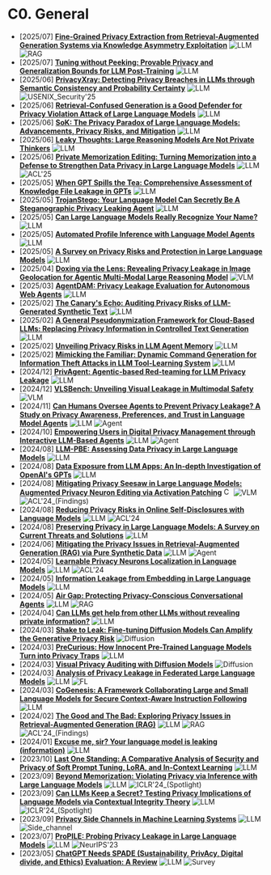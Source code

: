 # C0. General
- [2025/07] **[Fine-Grained Privacy Extraction from Retrieval-Augmented Generation Systems via Knowledge Asymmetry Exploitation](https://arxiv.org/abs/2507.23229)** ![LLM](https://img.shields.io/badge/LLM-589cf4) ![RAG](https://img.shields.io/badge/RAG-87b800)
- [2025/07] **[Tuning without Peeking: Provable Privacy and Generalization Bounds for LLM Post-Training](https://arxiv.org/abs/2507.01752)** ![LLM](https://img.shields.io/badge/LLM-589cf4)
- [2025/06] **[PrivacyXray: Detecting Privacy Breaches in LLMs through Semantic Consistency and Probability Certainty](https://arxiv.org/abs/2506.19563)** ![LLM](https://img.shields.io/badge/LLM-589cf4) ![USENIX_Security'25](https://img.shields.io/badge/USENIX_Security'25-f1b800)
- [2025/06] **[Retrieval-Confused Generation is a Good Defender for Privacy Violation Attack of Large Language Models](https://arxiv.org/abs/2506.19889)** ![LLM](https://img.shields.io/badge/LLM-589cf4)
- [2025/06] **[SoK: The Privacy Paradox of Large Language Models: Advancements, Privacy Risks, and Mitigation](https://arxiv.org/abs/2506.12699)** ![LLM](https://img.shields.io/badge/LLM-589cf4)
- [2025/06] **[Leaky Thoughts: Large Reasoning Models Are Not Private Thinkers](https://arxiv.org/abs/2506.15674)** ![LLM](https://img.shields.io/badge/LLM-589cf4)
- [2025/06] **[Private Memorization Editing: Turning Memorization into a Defense to Strengthen Data Privacy in Large Language Models](https://arxiv.org/abs/2506.10024)** ![LLM](https://img.shields.io/badge/LLM-589cf4) ![ACL'25](https://img.shields.io/badge/ACL'25-f1b800)
- [2025/05] **[When GPT Spills the Tea: Comprehensive Assessment of Knowledge File Leakage in GPTs](https://arxiv.org/abs/2506.00197)** ![LLM](https://img.shields.io/badge/LLM-589cf4)
- [2025/05] **[TrojanStego: Your Language Model Can Secretly Be A Steganographic Privacy Leaking Agent](https://arxiv.org/abs/2505.20118)** ![LLM](https://img.shields.io/badge/LLM-589cf4)
- [2025/05] **[Can Large Language Models Really Recognize Your Name?](https://arxiv.org/abs/2505.14549)** ![LLM](https://img.shields.io/badge/LLM-589cf4)
- [2025/05] **[Automated Profile Inference with Language Model Agents](https://arxiv.org/abs/2505.12402)** ![LLM](https://img.shields.io/badge/LLM-589cf4)
- [2025/05] **[A Survey on Privacy Risks and Protection in Large Language Models](https://arxiv.org/abs/2505.01976)** ![LLM](https://img.shields.io/badge/LLM-589cf4)
- [2025/04] **[Doxing via the Lens: Revealing Privacy Leakage in Image Geolocation for Agentic Multi-Modal Large Reasoning Model](https://arxiv.org/abs/2504.19373)** ![VLM](https://img.shields.io/badge/VLM-c7688b)
- [2025/03] **[AgentDAM: Privacy Leakage Evaluation for Autonomous Web Agents](https://arxiv.org/abs/2503.09780)** ![LLM](https://img.shields.io/badge/LLM-589cf4)
- [2025/02] **[The Canary's Echo: Auditing Privacy Risks of LLM-Generated Synthetic Text](https://arxiv.org/abs/2502.14921)** ![LLM](https://img.shields.io/badge/LLM-589cf4)
- [2025/02] **[A General Pseudonymization Framework for Cloud-Based LLMs: Replacing Privacy Information in Controlled Text Generation](https://arxiv.org/abs/2502.15233)** ![LLM](https://img.shields.io/badge/LLM-589cf4)
- [2025/02] **[Unveiling Privacy Risks in LLM Agent Memory](https://arxiv.org/abs/2502.13172)** ![LLM](https://img.shields.io/badge/LLM-589cf4)
- [2025/02] **[Mimicking the Familiar: Dynamic Command Generation for Information Theft Attacks in LLM Tool-Learning System](https://arxiv.org/abs/2502.11358)** ![LLM](https://img.shields.io/badge/LLM-589cf4)
- [2024/12] **[PrivAgent: Agentic-based Red-teaming for LLM Privacy Leakage](https://arxiv.org/abs/2412.05734)** ![LLM](https://img.shields.io/badge/LLM-589cf4)
- [2024/12] **[VLSBench: Unveiling Visual Leakage in Multimodal Safety](https://arxiv.org/abs/2411.19939)** ![VLM](https://img.shields.io/badge/VLM-c7688b)
- [2024/11] **[Can Humans Oversee Agents to Prevent Privacy Leakage? A Study on Privacy Awareness, Preferences, and Trust in Language Model Agents](https://arxiv.org/abs/2411.01344)** ![LLM](https://img.shields.io/badge/LLM-589cf4) ![Agent](https://img.shields.io/badge/Agent-87b800)
- [2024/10] **[Empowering Users in Digital Privacy Management through Interactive LLM-Based Agents](https://arxiv.org/abs/2410.11906)** ![LLM](https://img.shields.io/badge/LLM-589cf4) ![Agent](https://img.shields.io/badge/Agent-87b800)
- [2024/08] **[LLM-PBE: Assessing Data Privacy in Large Language Models](https://arxiv.org/abs/2408.12787)** ![LLM](https://img.shields.io/badge/LLM-589cf4)
- [2024/08] **[Data Exposure from LLM Apps: An In-depth Investigation of OpenAI's GPTs](https://arxiv.org/abs/2408.13247)** ![LLM](https://img.shields.io/badge/LLM-589cf4)
- [2024/08] **[Mitigating Privacy Seesaw in Large Language Models: Augmented Privacy Neuron Editing via Activation Patching](https://aclanthology.org/2024.findings-acl.315/)** [<img src="https://github.com/FortAwesome/Font-Awesome/blob/6.x/svgs/brands/github.svg" alt="Code" width="15" height="15">](https://github.com/flamewei123/APNEAP-) ![VLM](https://img.shields.io/badge/VLM-c7688b) ![ACL'24_(Findings)](https://img.shields.io/badge/ACL'24_(Findings)-f1b800)
- [2024/08] **[Reducing Privacy Risks in Online Self-Disclosures with Language Models](https://aclanthology.org/2024.acl-long.741/)** ![LLM](https://img.shields.io/badge/LLM-589cf4) ![ACL'24](https://img.shields.io/badge/ACL'24-f1b800)
- [2024/08] **[Preserving Privacy in Large Language Models: A Survey on Current Threats and Solutions](https://arxiv.org/abs/2408.05212)** ![LLM](https://img.shields.io/badge/LLM-589cf4)
- [2024/06] **[Mitigating the Privacy Issues in Retrieval-Augmented Generation (RAG) via Pure Synthetic Data](https://arxiv.org/abs/2406.14773)** ![LLM](https://img.shields.io/badge/LLM-589cf4) ![Agent](https://img.shields.io/badge/Agent-87b800)
- [2024/05] **[Learnable Privacy Neurons Localization in Language Models](https://aclanthology.org/2024.acl-short.25/)** ![LLM](https://img.shields.io/badge/LLM-589cf4) ![ACL'24](https://img.shields.io/badge/ACL'24-f1b800)
- [2024/05] **[Information Leakage from Embedding in Large Language Models](https://arxiv.org/abs/2405.11916)** ![LLM](https://img.shields.io/badge/LLM-589cf4)
- [2024/05] **[Air Gap: Protecting Privacy-Conscious Conversational Agents](https://arxiv.org/abs/2405.05175)** ![LLM](https://img.shields.io/badge/LLM-589cf4) ![RAG](https://img.shields.io/badge/RAG-87b800)
- [2024/04] **[Can LLMs get help from other LLMs without revealing private information?](https://arxiv.org/abs/2404.01041)** ![LLM](https://img.shields.io/badge/LLM-589cf4)
- [2024/03] **[Shake to Leak: Fine-tuning Diffusion Models Can Amplify the Generative Privacy Risk](https://arxiv.org/html/2403.09450v1)** ![Diffusion](https://img.shields.io/badge/Diffusion-a99cf4)
- [2024/03] **[PreCurious: How Innocent Pre-Trained Language Models Turn into Privacy Traps](https://arxiv.org/abs/2403.09562)** ![LLM](https://img.shields.io/badge/LLM-589cf4)
- [2024/03] **[Visual Privacy Auditing with Diffusion Models](https://arxiv.org/abs/2403.07588)** ![Diffusion](https://img.shields.io/badge/Diffusion-a99cf4)
- [2024/03] **[Analysis of Privacy Leakage in Federated Large Language Models](https://arxiv.org/abs/2403.04784)** ![LLM](https://img.shields.io/badge/LLM-589cf4) ![FL](https://img.shields.io/badge/FL-87b800)
- [2024/03] **[CoGenesis: A Framework Collaborating Large and Small Language Models for Secure Context-Aware Instruction Following](https://arxiv.org/abs/2403.03129)** ![LLM](https://img.shields.io/badge/LLM-589cf4)
- [2024/02] **[The Good and The Bad: Exploring Privacy Issues in Retrieval-Augmented Generation (RAG)](https://aclanthology.org/2024.findings-acl.267)** ![LLM](https://img.shields.io/badge/LLM-589cf4) ![RAG](https://img.shields.io/badge/RAG-87b800) ![ACL'24_(Findings)](https://img.shields.io/badge/ACL'24_(Findings)-f1b800)
- [2024/01] **[Excuse me, sir? Your language model is leaking (information)](https://arxiv.org/abs/2401.10360)** ![LLM](https://img.shields.io/badge/LLM-589cf4)
- [2023/10] **[Last One Standing: A Comparative Analysis of Security and Privacy of Soft Prompt Tuning, LoRA, and In-Context Learning](https://arxiv.org/abs/2310.11397)** ![LLM](https://img.shields.io/badge/LLM-589cf4)
- [2023/09] **[Beyond Memorization: Violating Privacy via Inference with Large Language Models](https://openreview.net/forum?id=kmn0BhQk7p)** ![LLM](https://img.shields.io/badge/LLM-589cf4) ![ICLR'24_(Spotlight)](https://img.shields.io/badge/ICLR'24_(Spotlight)-f1b800)
- [2023/09] **[Can LLMs Keep a Secret? Testing Privacy Implications of Language Models via Contextual Integrity Theory](https://openreview.net/forum?id=c93SBwz1Ma)** ![LLM](https://img.shields.io/badge/LLM-589cf4) ![ICLR'24_(Spotlight)](https://img.shields.io/badge/ICLR'24_(Spotlight)-f1b800)
- [2023/09] **[Privacy Side Channels in Machine Learning Systems](https://arxiv.org/abs/2309.05610)** ![LLM](https://img.shields.io/badge/LLM-589cf4) ![Side_channel](https://img.shields.io/badge/Side_channel-87b800)
- [2023/07] **[ProPILE: Probing Privacy Leakage in Large Language Models](https://arxiv.org/abs/2307.01881)** ![LLM](https://img.shields.io/badge/LLM-589cf4) ![NeurIPS'23](https://img.shields.io/badge/NeurIPS'23-f1b800)
- [2023/05] **[ChatGPT Needs SPADE (Sustainability, PrivAcy, Digital divide, and Ethics) Evaluation: A Review](https://arxiv.org/abs/2305.03123)** ![LLM](https://img.shields.io/badge/LLM-589cf4) ![Survey](https://img.shields.io/badge/Survey-87b800)
